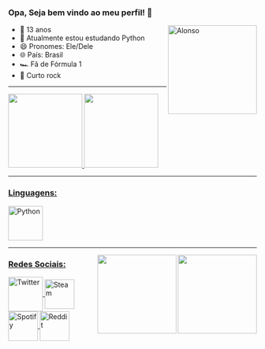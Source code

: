 ### Opa, Seja bem vindo ao meu perfil! 👋                                          

<img align="right" alt="Alonso" height="180em" src="https://tenor.com/view/f1-formula1-formula-one-fernando-alonso-alonso-gif-12688281.gif" />

  - 🔭 13 anos                                               
  - 🌱 Atualmente estou estudando Python                          
  - 😄 Pronomes: Ele/Dele
  - 🌐 País: Brasil
  - 🏎️ Fã de Fórmula 1
  - 🎵 Curto rock
  
------------------------------------------------------------------------------------------------------------------------------------------------

<div align="left">
  <a href="https://github.com/Gabriel-R22">
  <img height="150em" src="https://github-readme-stats.vercel.app/api?username=Gabriel-R22&show_icons=true&theme=dark&include_all_commits=true&count_private=true"/>
  <img height="150em" src="https://github-readme-stats.vercel.app/api/top-langs/?username=Gabriel-R22&layout=compact&langs_count=7&theme=dark"/>
</div>

------------------------------------------------------------------------------------------------------------------------------------------------

### Linguagens:

<div>
  <a href="https://www.python.org/">
  <img align="center" alt="Python" height="70em" src="https://cdn.jsdelivr.net/gh/devicons/devicon/icons/python/python-original.svg" />
</div>
  
--------------------------------------------------------------------------------------------------------------------------------------------------

<div>
  <a href="https://open.spotify.com/playlist/4diZl6gD3aUIcOWl3GnDYF">
  <img align="right" height="160em" src="https://cdn.discordapp.com/attachments/930496753164251227/930517771136163860/eolnd5fsw3o61.jpg"/>
  <a href="https://en.wikipedia.org/wiki/Ayrton_Senna">
  <img align="right" height="160em" src="http://3.bp.blogspot.com/-STbskeERyy4/UiKF26E5uKI/AAAAAAAAN6s/5d-1GCaBL74/s1600/senna_1993_blog.jpg"/>
</div>

### Redes Sociais:

<div>
  <a href="https://twitter.com/Ga_briel22_">
  <img align="center" alt="Twitter" height="70" width="70" src="https://blog.cancaonova.com/brasilia/files/2017/08/twitter-icon-circle-blue-logo-preview-400x400.png" />
  <a href="https://steamcommunity.com/id/Gabriel-R22/">
  <img align="center" alt="Steam" height="60" width="60" src="https://upload.wikimedia.org/wikipedia/commons/c/c1/Steam_Logo.png" />
  <a href="https://open.spotify.com/user/1bgtn9e8enraj69rsekffsqvw"> 
  <img align="center" alt="Spotify" height="60" widht="60" src="https://www.freepnglogos.com/uploads/spotify-logo-png/spotify-icon-green-logo-8.png" />
  <a href="https://www.reddit.com/user/Gabriel-R22">
  <img align="center" alt="Reddit" height="60" widht="60" src="https://logodownload.org/wp-content/uploads/2018/02/reddit-logo-16.png" />
</div
